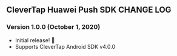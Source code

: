 ## CleverTap Huawei Push SDK CHANGE LOG

### Version 1.0.0 (October 1, 2020)

* Initial release! 🎉
* Supports CleverTap Android SDK v4.0.0